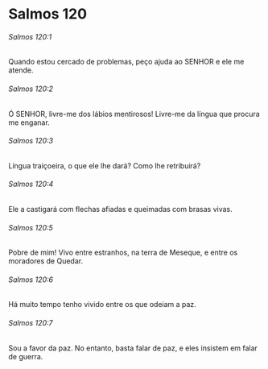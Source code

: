 # Salmos 120

###### Salmos 120:1

Quando estou cercado de problemas, peço ajuda ao SENHOR e ele me atende.

###### Salmos 120:2

Ó SENHOR, livre-me dos lábios mentirosos! Livre-me da língua que procura me enganar.

###### Salmos 120:3

Língua traiçoeira, o que ele lhe dará? Como lhe retribuirá?

###### Salmos 120:4

Ele a castigará com flechas afiadas e queimadas com brasas vivas.

###### Salmos 120:5

Pobre de mim! Vivo entre estranhos, na terra de Meseque, e entre os moradores de Quedar.

###### Salmos 120:6

Há muito tempo tenho vivido entre os que odeiam a paz.

###### Salmos 120:7

Sou a favor da paz. No entanto, basta falar de paz, e eles insistem em falar de guerra.

